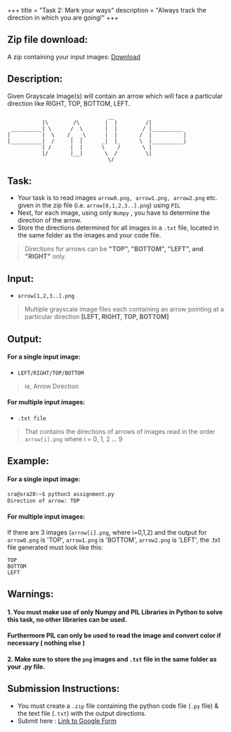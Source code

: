 +++
title = "Task 2: Mark your ways"
description = "Always track the direction in which you are going!"
+++

## Zip file download:
A zip containing your input images:
[Download](https://drive.google.com/drive/folders/1k_b8FbtwirBn1d9N5-RJgHnU5uFAJIjV?usp=sharing)

## Description:
Given Grayscale Image(s) will contain an arrow which will face a particular direction like RIGHT, TOP, BOTTOM, LEFT. 

                                    __ 
               |\        /\        |  |         /|
     __________| \      /  \       |  |        / |__________
    |          |  \    /_  _\      |  |       /  |          |
    |__________|  /     |  |      _|  |_      \  |__________|
               | /      |  |      \    /       \ |
               |/       |__|       \  /         \|
                                    \/

## Task:
* Your task is to read images `arrow0.png, arrow1.png, arrow2.png` etc. given in the zip file (i.e. `arrow[0,1,2,3..].png`) using `PIL`
* Next, for each image, using only `Numpy` , you have to determine the direction of the arrow. 
* Store the directions determined for all images in a `.txt` file, located in the same folder as the images and your code file.

> Directions for arrows can be **"TOP", "BOTTOM", "LEFT", and "RIGHT"** only.
            

## Input:
* `arrow[1,2,3..].png` 
>Multiple grayscale image files each containing an arrow pointing at a particular direction **[LEFT, RIGHT, TOP, BOTTOM]**

## Output:
#### For a single input image:
* `LEFT/RIGHT/TOP/BOTTOM`
>ie, Arrow Direction


#### For multiple input images:
* `.txt file` 
> That contains the directions of arrows of images read in the order `arrow[i].png` where i = 0, 1, 2 ... 9 


## Example:


#### For a single input image:
```bash
sra@sra20:~$ python3 assignment.py
Direction of arrow: TOP
```
#### For multiple input images:
If there are 3 images (`arrow[i].png`, where i=0,1,2) and the output for `arrow0.png` is 'TOP', `arrow1.png` is 'BOTTOM', `arrow2.png` is 'LEFT', the .txt file generated must look like this:

```
TOP
BOTTOM
LEFT
```

## Warnings:
#### 1. You must make use of only Numpy and PIL Libraries in Python to solve this task, no other libraries can be used.
#### Furthermore PIL can only be used to read the image and convert color if necessary ( nothing else )
#### 2. Make sure to store the `png` images and `.txt` file in the same folder as your .py file.

## Submission Instructions:

- You must create a `.zip` file containing the python code file (`.py` file) & the text file (`.txt`) with the output directions.
- Submit here : [Link to Google Form](https://forms.gle/tA7V4KymFw32K3uz8)

